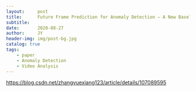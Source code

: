 ```yaml
---
layout:     post
title:      Future Frame Prediction for Anomaly Detection – A New Baseline
subtitle:   
date:       2020-08-27
author:     JY
header-img: img/post-bg.jpg
catalog: true
tags:
    - paper
    - Anomaly Detection
    - Video Analysis
---
```




https://blog.csdn.net/zhangyuexiang123/article/details/107089595